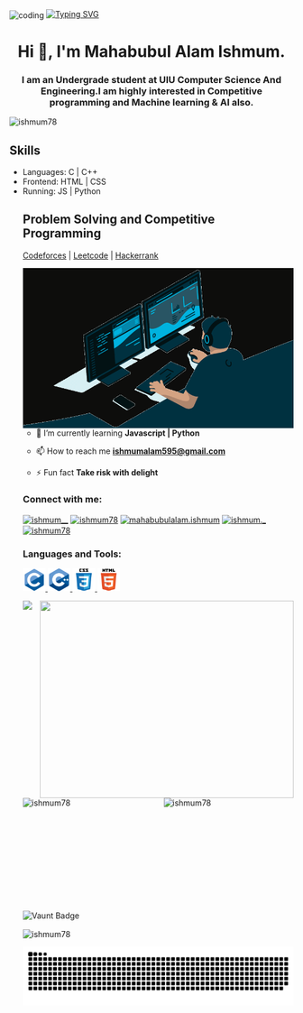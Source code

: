 <img align="center" height="450" width="100%" alt="coding" src="https://i.pinimg.com/736x/6a/9d/9d/6a9d9d1ad1c80aac45914996fa4104db.jpg"> 
<a display="block" align="center" width="70%" font-size="60" height="150" href="https://git.io/typing-svg"><img src="https://readme-typing-svg.herokuapp.com?font=Fira+Code&pause=1000&width=435&lines=Mahabubul+Alam+Ishmum" alt="Typing SVG" /></a>
 
<h1 align="center">Hi 👋, I'm Mahabubul Alam Ishmum.</h1>
<h3 align="center">I am an Undergrade student at UIU Computer Science And Engineering.I am highly interested in Competitive programming and Machine learning & AI also.</h3>
<p align="left"> <img src="https://komarev.com/ghpvc/?username=ishmum78&label=Profile%20views&color=0e75b6&style=flat" alt="ishmum78" /> </p>

<h2 class="heading-element" dir="auto">Skills</h2>
<ul>
  <li><a>Languages: C | C++ </a></li>
  <li><a>Frontend: HTML | CSS </a></li>
  <li><a>Running: JS | Python </a></li>
  
 <h2 class="heading-element" dir="auto">Problem Solving and Competitive Programming</h2>

<a href="https://codeforces.com/profile/ishmum78">Codeforces</a> | <a href="https://leetcode.com/u/ishmum78/">Leetcode</a> | <a href="https://www.hackerrank.com/profile/ishmuma78">Hackerrank</a>

<img align="right" margin-top="20" alt="coding" width="500" src="https://raw.githubusercontent.com/Potential17/Potential17/master/user%20(2).gif">


- 🌱 I’m currently learning **Javascript | Python**

- 📫 How to reach me **ishmumalam595@gmail.com**

- ⚡ Fun fact **Take risk with delight**

<h3 align="left">Connect with me:</h3>
<p align="left">
<a href="https://twitter.com/ishmum__" target="blank"><img align="center" src="https://raw.githubusercontent.com/rahuldkjain/github-profile-readme-generator/master/src/images/icons/Social/twitter.svg" alt="ishmum__" height="30" width="40" /></a>
<a href="https://linkedin.com/in/ishmum78" target="blank"><img align="center" src="https://raw.githubusercontent.com/rahuldkjain/github-profile-readme-generator/master/src/images/icons/Social/linked-in-alt.svg" alt="ishmum78" height="30" width="40" /></a>
<a href="https://fb.com/mahabubulalam.ishmum" target="blank"><img align="center" src="https://raw.githubusercontent.com/rahuldkjain/github-profile-readme-generator/master/src/images/icons/Social/facebook.svg" alt="mahabubulalam.ishmum" height="30" width="40" /></a>
<a href="https://instagram.com/ishmum._" target="blank"><img align="center" src="https://raw.githubusercontent.com/rahuldkjain/github-profile-readme-generator/master/src/images/icons/Social/instagram.svg" alt="ishmum._" height="30" width="40" /></a>
<a href="https://discord.gg/ishmum78" target="blank"><img align="center" src="https://raw.githubusercontent.com/rahuldkjain/github-profile-readme-generator/master/src/images/icons/Social/discord.svg" alt="ishmum78" height="30" width="40" /></a>
</p>

<h3 align="left">Languages and Tools:</h3>
<p align="left"> <a href="https://www.cprogramming.com/" target="_blank" rel="noreferrer"> <img src="https://raw.githubusercontent.com/devicons/devicon/master/icons/c/c-original.svg" alt="c" width="40" height="40"/> </a> <a href="https://www.w3schools.com/cpp/" target="_blank" rel="noreferrer"> <img src="https://raw.githubusercontent.com/devicons/devicon/master/icons/cplusplus/cplusplus-original.svg" alt="cplusplus" width="40" height="40"/> </a> <a href="https://www.w3schools.com/css/" target="_blank" rel="noreferrer"> <img src="https://raw.githubusercontent.com/devicons/devicon/master/icons/css3/css3-original-wordmark.svg" alt="css3" width="40" height="40"/> </a> <a href="https://www.w3.org/html/" target="_blank" rel="noreferrer"> <img src="https://raw.githubusercontent.com/devicons/devicon/master/icons/html5/html5-original-wordmark.svg" alt="html5" width="40" height="40"/> </a> </p>


<p><img src="https://gifdb.com/images/high/computer-system-coding-j3szfjv9fwb5at9x.webp" width="450"> 
  <img align="right" height="350" src="https://t4.ftcdn.net/jpg/04/90/33/39/360_F_490333979_EQdf0tNa0W7MdstKjrGwnjQjoxfYP2zO.jpg" width="450"> </p>
<p><img width="48%" height="200" align="left" src="https://github-readme-stats.vercel.app/api/top-langs?username=ishmum78&show_icons=true&locale=en&layout=compact" alt="ishmum78" />
<img width="48%" height="200" align="right" src="https://github-readme-stats.vercel.app/api?username=ishmum78&show_icons=true&locale=en" alt="ishmum78" />
</p> &nbsp; &nbsp;

![Vaunt Badge](https://api.vaunt.dev/v1/github/entities/ishmum78/contributions?format=svg&private=true)

<p><img align="center" src="https://github-readme-streak-stats.herokuapp.com/?user=ishmum78&" alt="ishmum78" />
</p>

<img alt="snake eating my contributions" src="https://raw.githubusercontent.com/platane/snk/output/github-contribution-grid-snake-dark.svg" style="max-width: 100%;">
